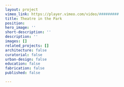 ```yaml
---
layout: project
vimeo_link: https://player.vimeo.com/video/#########
title: Theatre in the Park
position: 
hero_image: ''
short-description: ''
description: ''
images: []
related_projects: []
architecture: false
curatorial: false
urban-design: false
education: false
fabrication: false
published: false

---
```

